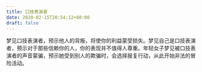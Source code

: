 ```yaml
---
title: 口技表演者
date: 2020-02-15T20:54:12+08:00
draft: false
---
```


梦见口技表演者，预示他人的背叛，将使你的利益蒙受损失。梦见自己是口技表演者，预示对于那些信赖你的人，你的表现并不值得人尊重。年轻女子梦见被口技表演者的声音蒙骗，预示她受到别人的欺骗时，会选择报复行动，从此开始非法的冒险活动。